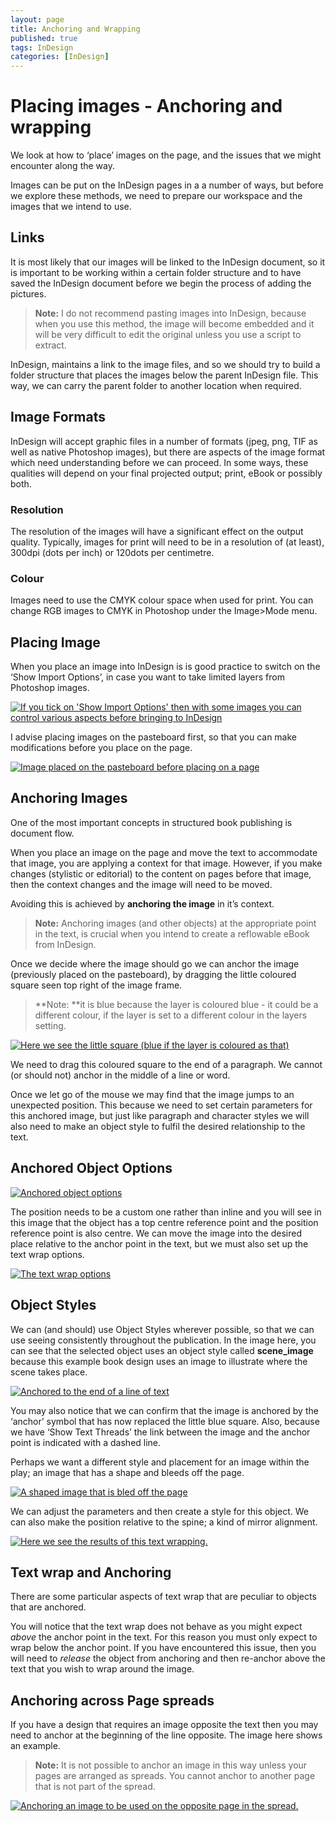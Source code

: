 ```yaml
---
layout: page
title: Anchoring and Wrapping
published: true
tags: InDesign
categories: [InDesign]
---
```

# Placing images - Anchoring and wrapping

We look at how to ‘place’ images on the page, and the issues that we might encounter along the way.

Images can be put on the InDesign pages in a a number of ways, but before we explore these methods, we need to prepare our workspace and the images that we intend to use.

## Links

It is most likely that our images will be linked to the InDesign document, so it is important to be working within a certain folder structure and to have saved the InDesign document before we begin the process of adding the pictures.

> **Note:** I do not recommend pasting images into InDesign, because when you use this method, the image will become embedded and it will be very difficult to edit the original unless you use a script to extract.

InDesign, maintains a link to the image files, and so we should try to build a folder structure that places the images below the parent InDesign file. This way, we can carry the parent folder to another location when required.

## Image Formats

InDesign will accept graphic files in a number of formats (jpeg, png, TIF as well as native Photoshop images), but there are aspects of the image format which need understanding before we can proceed. In some ways, these qualities will depend on your final projected output; print, eBook or possibly both.

### Resolution

The resolution of the images will have a significant effect on the output quality. Typically, images for print will need to be in a resolution of (at least), 300dpi (dots per inch) or 120dots per centimetre.

### Colour

Images need to use the CMYK colour space when used for print. You can change RGB images to CMYK in Photoshop under the Image>Mode menu.

## Placing Image

When you place an image into InDesign is is good practice to switch on the ‘Show Import Options’, in case you want to take limited layers from Photoshop images.

[![If you tick on 'Show Import Options' then with some images you can control various aspects before bringing to InDesign ](/images/2017/02/anchor_wrap/image1.png)](/images/2017/02/anchor_wrap/image1.png)

I advise placing images on the pasteboard first, so that you can make modifications before you place on the page.

[![Image placed on the pasteboard before placing on a page](/images/2017/02/anchor_wrap/image2.png)](/images/2017/02/anchor_wrap/image2.png)

## Anchoring Images

One of the most important concepts in structured book publishing is document flow.

When you place an image on the page and move the text to accommodate that image, you are applying a context for that image. However, if you make changes (stylistic or editorial) to the content on pages before that image, then the context changes and the image will need to be moved.

Avoiding this is achieved by **anchoring the image** in it’s context.

> **Note:** Anchoring images (and other objects) at the appropriate point in the text, is crucial when you intend to create a reflowable eBook from InDesign.

Once we decide where the image should go we can anchor the image (previously placed on the pasteboard), by dragging the little coloured square seen top right of the image frame.

> **Note: **it is blue because the layer is coloured blue - it could be a different colour, if the layer is set to a different colour in the layers setting.

[![Here we see the little square (blue if the layer is coloured as that)](/images/2017/02/anchor_wrap/image3.png)](/images/2017/02/anchor_wrap/image3.png)

We need to drag this coloured square to the end of a paragraph. We cannot (or should not) anchor in the middle of a line or word.

Once we let go of the mouse we may find that the image jumps to an unexpected position. This because we need to set certain parameters for this anchored image, but just like paragraph and character styles we will also need to make an object style to fulfil the desired relationship to the text.

## Anchored Object Options

[![Anchored object options](/images/2017/02/anchor_wrap/image4.png)](/images/2017/02/anchor_wrap/image4.png)

The position needs to be a custom one rather than inline and you will see in this image that the object has a top centre reference point and the position reference point is also centre. We can move the image into the desired place relative to the anchor point in the text, but we must also set up the text wrap options.

[![The text wrap options](/images/2017/02/anchor_wrap/image5.png)](/images/2017/02/anchor_wrap/image5.png)

## Object Styles

We can (and should) use Object Styles wherever possible, so that we can use seeing consistently throughout the publication. In the image here, you can see that the selected object uses an object style called **scene_image** because this example book design uses an image to illustrate where the scene takes place.

[![Anchored to the end of a line of text](/images/2017/02/anchor_wrap/image6.png)](/images/2017/02/anchor_wrap/image6.png)

You may also notice that we can confirm that the image is anchored by the ‘anchor’ symbol that has now replaced the little blue square. Also, because we have ‘Show Text Threads’ the link between the image and the anchor point is indicated with a dashed line.

Perhaps we want a different style and placement for an image within the play; an image that has a shape and bleeds off the page.

[![A shaped image that is bled off the page](/images/2017/02/anchor_wrap/image7.png)](/images/2017/02/anchor_wrap/image7.png)

We can adjust the parameters and then create a style for this object. We can also make the position relative to the spine; a kind of mirror alignment.

[![Here we see the results of this text wrapping. ](/images/2017/02/anchor_wrap/image8.png)](/images/2017/02/anchor_wrap/image8.png)

## Text wrap and Anchoring

There are some particular aspects of text wrap that are peculiar to objects that are anchored.

You will notice that the text wrap does not behave as you might expect *above* the anchor point in the text. For this reason you must only expect to wrap below the anchor point. If you have encountered this issue, then you will need to *release* the object from anchoring and then re-anchor above the text that you wish to wrap around the image.

## Anchoring across Page spreads

If you have a design that requires an image opposite the text then you may need to anchor at the beginning of the line opposite. The image here shows an example.

> **Note:** It is not possible to anchor an image in this way unless your pages are arranged as spreads. You cannot anchor to another page that is not part of the spread.

[![Anchoring an image to be used on the opposite page in the spread.](/images/2017/02/anchoropposite.png)](/images/2017/02/anchoropposite.png)
